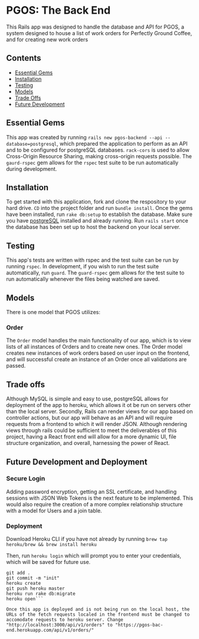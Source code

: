 # PGOS: The Back End

This Rails app was designed to handle the database and API for PGOS, a system designed to house a list of work orders for Perfectly Ground Coffee, and for creating new work orders

## Contents

- [Essential Gems](#essentual-gmes)
- [Installation](#installation)
- [Testing](#testing)
- [Models](#models)
- [Trade Offs](#trade-offs)
- [Future Development](#future-development-and-deployment)

## Essential Gems

This app was created by running ```rails new pgos-backend --api --database=postgresql```, which prepared the application to perform as an API and to be configured for postgreSQL databases. `rack-cors` is used to allow Cross-Origin Resource Sharing, making cross-origin requests possible. The `gaurd-rspec` gem allows for the `rspec` test suite to be run automatically during development.

## Installation

To get started with this application, fork and clone the respository to your hard drive. ```CD``` into the project folder and run ```bundle install```. Once the gems have been installed, run ```rake db:setup``` to establish the database. Make sure you have [postgreSQL](https://postgresapp.com/) installed and already running. Run ```rails start``` once the database has been set up to host the backend on your local server.

## Testing

This app's tests are written with rspec and the test suite can be run by running ```rspec```. In development, if you wish to run the test suite automatically, run ```guard```. The ``guard-rspec`` gem allows for the test suite to run automatically whenever the files being watched are saved.

## Models

There is one model that PGOS utilizes:


### Order

The ```Order``` model handles the main functionality of our app, which is to view lists of all instances of Orders and to create new ones. The Order model creates new instances of work orders based on user input on the frontend, and will successful create an instance of an Order once all validations are passed.

## Trade offs

Although MySQL is simple and easy to use, postgreSQL allows for deployment of the app to heroku, which allows it ot be run on servers other than the local server. Secondly, Rails can render views for our app based on controller actions, but our app will behave as an API and will require requests from a frontend to which it will render JSON. Although rendering views through rails could be sufficient to meet the deliverables of this project, having a React front end will allow for a more dynamic UI, file structure organization, and overall, harnessing the power of React.

## Future Development and Deployment

### Secure Login

Adding password encryption, getting an SSL certificate, and handling sessions with JSON Web Tokens is the next feature to be implemented. This would also require the creation of a more complex relationship structure with a model for Users and a join table.

### Deployment

Download Heroku CLI if you have not already by running ```brew tap heroku/brew && brew install heroku```

Then, run ```heroku login``` which will prompt you to enter your credentials, which will be saved for future use.

```git init
git add .
git commit -m "init"
heroku create
git push heroku master
heroku run rake db:migrate
heroku open```

Once this app is deployed and is not being run on the local host, the URLs of the fetch requests localed in the frontend must be changed to accomodate requests to heroku server. Change "http://localhost:3000/api/v1/orders" to "https://pgos-bac-end.herokuapp.com/api/v1/orders/"
